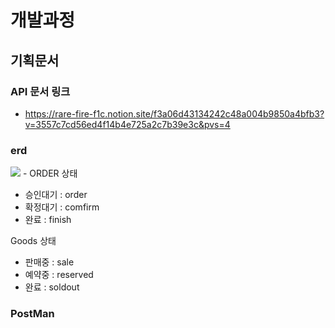 # 개발과정
## 기획문서
### API 문서 링크
- https://rare-fire-f1c.notion.site/f3a06d43134242c48a004b9850a4bfb3?v=3557c7cd56ed4f14b4e725a2c7b39e3c&pvs=4


### erd 
  <img src="https://github.com/guhaeduo/server/assets/104331549/949403c9-0ad8-432c-8401-843cd1dd1470">
- ORDER 상태

- 승인대기 : order
- 확정대기 : comfirm
- 완료 : finish

Goods 상태

- 판매중 : sale
- 예약중 : reserved
- 완료 : soldout


### PostMan 